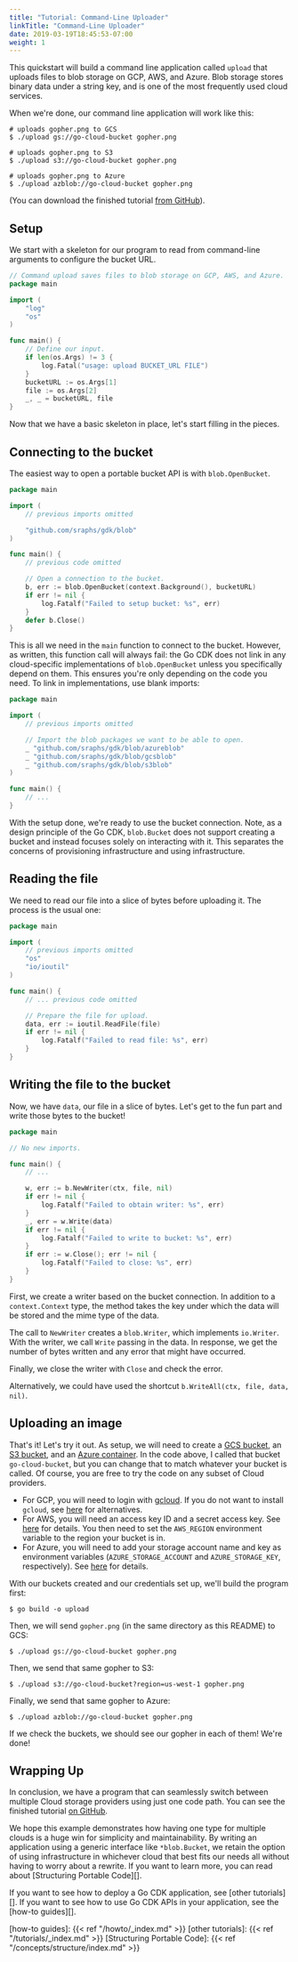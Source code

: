 ```yaml
---
title: "Tutorial: Command-Line Uploader"
linkTitle: "Command-Line Uploader"
date: 2019-03-19T18:45:53-07:00
weight: 1
---
```


This quickstart will build a command line application called `upload` that
uploads files to blob storage on GCP, AWS, and Azure. Blob storage stores binary
data under a string key, and is one of the most frequently used cloud
services.

<!--more-->

When we're done, our command line application will work like this:

```shell
# uploads gopher.png to GCS
$ ./upload gs://go-cloud-bucket gopher.png

# uploads gopher.png to S3
$ ./upload s3://go-cloud-bucket gopher.png

# uploads gopher.png to Azure
$ ./upload azblob://go-cloud-bucket gopher.png
```

(You can download the finished tutorial [from GitHub][samples/tutorial]).

[samples/tutorial]: https://github.com/google/go-cloud/tree/master/samples/tutorial/

## Setup

We start with a skeleton for our program to read from command-line
arguments to configure the bucket URL.

```go
// Command upload saves files to blob storage on GCP, AWS, and Azure.
package main

import (
    "log"
    "os"
)

func main() {
    // Define our input.
    if len(os.Args) != 3 {
        log.Fatal("usage: upload BUCKET_URL FILE")
    }
    bucketURL := os.Args[1]
    file := os.Args[2]
    _, _ = bucketURL, file
}
```

Now that we have a basic skeleton in place, let's start filling in the pieces.

## Connecting to the bucket

The easiest way to open a portable bucket API is with `blob.OpenBucket`.

```go
package main

import (
    // previous imports omitted

    "github.com/sraphs/gdk/blob"
)

func main() {
    // previous code omitted

    // Open a connection to the bucket.
    b, err := blob.OpenBucket(context.Background(), bucketURL)
    if err != nil {
        log.Fatalf("Failed to setup bucket: %s", err)
    }
    defer b.Close()
}
```

This is all we need in the `main` function to connect to the bucket. However,
as written, this function call will always fail: the Go CDK does not link in any
cloud-specific implementations of `blob.OpenBucket` unless you specifically
depend on them. This ensures you're only depending on the code you need.
To link in implementations, use blank imports:

```go
package main

import (
    // previous imports omitted

    // Import the blob packages we want to be able to open.
    _ "github.com/sraphs/gdk/blob/azureblob"
    _ "github.com/sraphs/gdk/blob/gcsblob"
    _ "github.com/sraphs/gdk/blob/s3blob"
)

func main() {
    // ...
}
```

With the setup done, we're ready to use the bucket connection. Note, as a design
principle of the Go CDK, `blob.Bucket` does not support creating a bucket and
instead focuses solely on interacting with it. This separates the concerns of
provisioning infrastructure and using infrastructure.

## Reading the file

We need to read our file into a slice of bytes before uploading it. The process
is the usual one:

```go
package main

import (
    // previous imports omitted
    "os"
    "io/ioutil"
)

func main() {
    // ... previous code omitted

    // Prepare the file for upload.
    data, err := ioutil.ReadFile(file)
    if err != nil {
        log.Fatalf("Failed to read file: %s", err)
    }
}
```

## Writing the file to the bucket

Now, we have `data`, our file in a slice of bytes. Let's get to the fun part and
write those bytes to the bucket!

```go
package main

// No new imports.

func main() {
    // ...

    w, err := b.NewWriter(ctx, file, nil)
    if err != nil {
        log.Fatalf("Failed to obtain writer: %s", err)
    }
    _, err = w.Write(data)
    if err != nil {
        log.Fatalf("Failed to write to bucket: %s", err)
    }
    if err := w.Close(); err != nil {
        log.Fatalf("Failed to close: %s", err)
    }
}
```

First, we create a writer based on the bucket connection. In addition to a
`context.Context` type, the method takes the key under which the data will be
stored and the mime type of the data.

The call to `NewWriter` creates a `blob.Writer`, which implements `io.Writer`.
With the writer, we call `Write` passing in the data. In response, we get the
number of bytes written and any error that might have occurred.

Finally, we close the writer with `Close` and check the error.

Alternatively, we could have used the shortcut `b.WriteAll(ctx, file, data,
nil)`.

## Uploading an image

That's it! Let's try it out. As setup, we will need to create a
[GCS bucket][gcs-bucket], an [S3 bucket][s3-bucket], and an
[Azure container][azure-container]. In the code above, I called that bucket
`go-cloud-bucket`, but you can change that to match whatever your bucket is
called. Of course, you are free to try the code on any subset of Cloud
providers.

*   For GCP, you will need to login with
    [gcloud](https://cloud.google.com/sdk/install). If you do not want to
    install `gcloud`, see
    [here](https://cloud.google.com/docs/authentication/production) for
    alternatives.
*   For AWS, you will need an access key ID and a secret access key. See
    [here](https://docs.aws.amazon.com/IAM/latest/UserGuide/id_credentials_access-keys.html#Using_CreateAccessKey)
    for details. You then need to set the `AWS_REGION` environment variable to
    the region your bucket is in.
*   For Azure, you will need to add your storage account name and key as
    environment variables (`AZURE_STORAGE_ACCOUNT` and
    `AZURE_STORAGE_KEY`, respectively). See
    [here](https://docs.microsoft.com/en-us/azure/storage/blobs/storage-quickstart-blobs-portal)
    for details.

With our buckets created and our credentials set up, we'll build the program
first:

```shell
$ go build -o upload
```

Then, we will send `gopher.png` (in the same directory as this README) to GCS:

```shell
$ ./upload gs://go-cloud-bucket gopher.png
```

Then, we send that same gopher to S3:

```shell
$ ./upload s3://go-cloud-bucket?region=us-west-1 gopher.png
```

Finally, we send that same gopher to Azure:

```shell
$ ./upload azblob://go-cloud-bucket gopher.png
```

If we check the buckets, we should see our gopher in each of them! We're done!

[s3-bucket]: https://docs.aws.amazon.com/AmazonS3/latest/gsg/CreatingABucket.html
[gcs-bucket]: https://cloud.google.com/storage/docs/creating-buckets
[azure-container]: https://docs.microsoft.com/en-us/azure/storage/blobs/storage-blobs-introduction

## Wrapping Up

In conclusion, we have a program that can seamlessly switch between multiple
Cloud storage providers using just one code path. You can see the finished
tutorial [on GitHub][samples/tutorial].

We hope this example demonstrates how having one type for multiple clouds is a
huge win for simplicity and maintainability. By writing an application using a
generic interface like `*blob.Bucket`, we retain the option of using
infrastructure in whichever cloud that best fits our needs all without having to
worry about a rewrite. If you want to learn more, you can read about
[Structuring Portable Code][].

If you want to see how to deploy a Go CDK application, see [other tutorials][].
If you want to see how to use Go CDK APIs in your application, see the
[how-to guides][].

[how-to guides]: {{< ref "/howto/_index.md" >}}
[other tutorials]: {{< ref "/tutorials/_index.md" >}}
[Structuring Portable Code]: {{< ref "/concepts/structure/index.md" >}}

